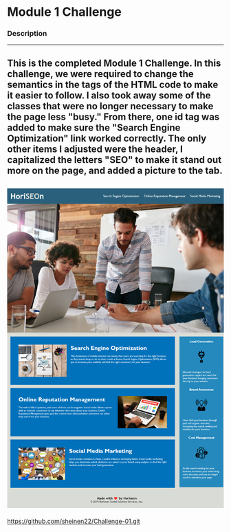 # Module 1 Challenge
### Description
---
This is the completed Module 1 Challenge.  In this challenge, we were required to change the semantics in the tags of the HTML code to make it easier to follow.  I also took away some of the classes that were no longer necessary to make the page less "busy." From there, one id tag was added to make sure the "Search Engine Optimization" link worked correctly.  The only other items I adjusted were the header, I capitalized the letters "SEO" to make it stand out more on the page, and added a picture to the tab.
---
![screenshot](./Develop/assets/images/screenshot.png)
---
https://github.com/sheinen22/Challenge-01.git